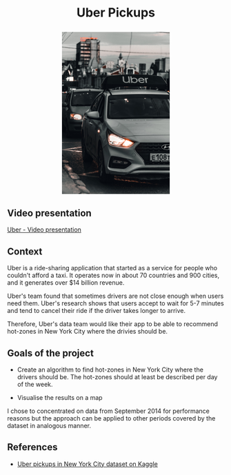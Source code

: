 # <p align="center">Uber Pickups</p>

<p align="center"> <img src="uber_pickups.jpg" width="250"> </p>


## Video presentation

[Uber - Video presentation](https://share.vidyard.com/watch/hb2kUTCm27EvdrnkZr68Qu?second=319)

## Context 

Uber is a ride-sharing application that started as a service for people who couldn't afford a taxi. It operates now in about 70 countries and 900 cities, and it generates over $14 billion revenue.

Uber's team found that sometimes drivers are not close enough when users need them. Uber's research shows that users accept to wait for 5-7 minutes and tend to cancel their ride if the driver takes longer to arrive.

Therefore, Uber's data team would like their app to be able to recommend hot-zones in New York City where the drivies should be.


## Goals of the project

 - Create an algorithm to find hot-zones in New York City where the drivers should be. The hot-zones should at least be described per day of the week.
  
 - Visualise the results on a map

I chose to concentrated on data from September 2014 for performance reasons but the approach can be applied to other periods covered by the dataset in analogous manner.


 ## References
  
- [Uber pickups in New York City dataset on Kaggle](https://www.kaggle.com/datasets/fivethirtyeight/uber-pickups-in-new-york-city)